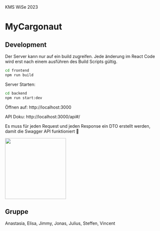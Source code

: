 KMS WiSe 2023
# MyCargonaut

## Development

Der Server kann nur auf ein build zugreifen. Jede änderung im React Code wird erst nach einem ausführen des Build Scripts gültig.
```bash
cd frontend
npm run build
```


Server Starten:
```bash
cd backend
npm run start:dev
```

Öffnen auf: http://localhost:3000

API Doku: http://localhost:3000/api#/

Es muss für jeden Request und jeden Response ein DTO erstellt werden, damit die Swagger API funktioniert :smiling_face_with_tear:

<img src="https://media.tenor.com/Opkrr0Wd2VAAAAAd/struggle-crying.gif"  width="200" />


## Gruppe
Anastasia, Elisa, Jimmy, Jonas, Julius, Steffen, Vincent

